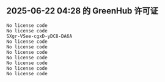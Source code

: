 ## 2025-06-22 04:28 的 GreenHub 许可证
```
No license code
No license code
SXgr-VSee-cgxD-yDC8-DA6A
No license code
No license code
No license code
No license code
No license code
No license code
No license code
```
